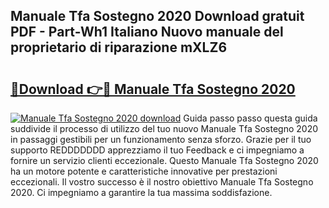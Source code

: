 ## Manuale Tfa Sostegno 2020 Download gratuit PDF - Part-Wh1 Italiano Nuovo manuale del proprietario di riparazione mXLZ6

# <h2><a href="http://dfdp3p.blite.top/?on=Manuale+Tfa+Sostegno+2020">🔗Download 👉🔴 Manuale Tfa Sostegno 2020</a></h2>

[![Manuale Tfa Sostegno 2020 download](https://i.imgur.com/lujVjoI.png)](http://dfdp3p.blite.top/?on=Manuale+Tfa+Sostegno+2020)
Guida passo passo questa guida suddivide il processo di utilizzo del tuo nuovo Manuale Tfa Sostegno 2020 in passaggi gestibili per un funzionamento senza sforzo. Grazie per il tuo supporto REDDDDDDD apprezziamo il tuo Feedback e ci impegniamo a fornire un servizio clienti eccezionale. Questo Manuale Tfa Sostegno 2020 ha un motore potente e caratteristiche innovative per prestazioni eccezionali. Il vostro successo è il nostro obiettivo Manuale Tfa Sostegno 2020. Ci impegniamo a garantire la tua massima soddisfazione.
